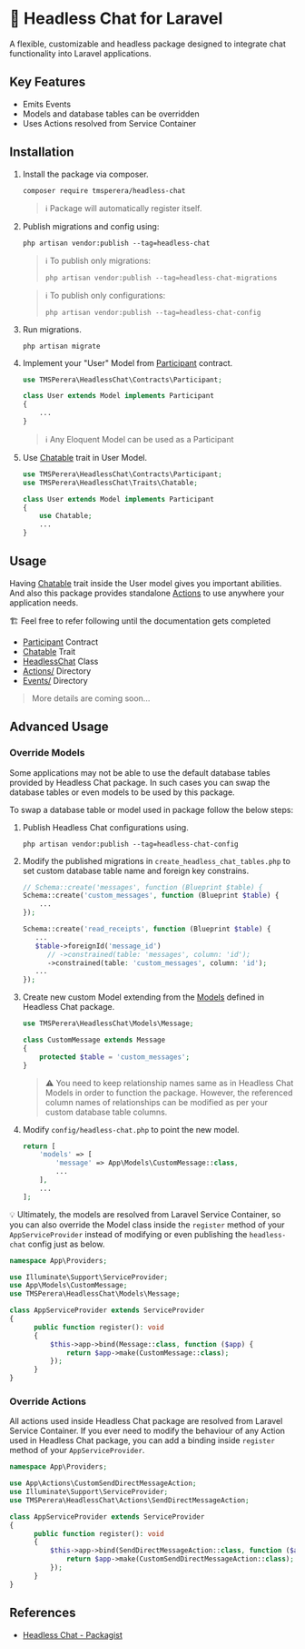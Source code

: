 # 💬 Headless Chat for Laravel

A flexible, customizable and headless package designed to integrate chat functionality into Laravel applications.

## Key Features

 - Emits Events
 - Models and database tables can be overridden 
 - Uses Actions resolved from Service Container

## Installation

1. Install the package via composer.

    ```
    composer require tmsperera/headless-chat
    ```
   > ℹ️ Package will automatically register itself.

2. Publish migrations and config using:

    ```
    php artisan vendor:publish --tag=headless-chat
    ```
   
   > ℹ️ To publish only migrations:
   > ```
   > php artisan vendor:publish --tag=headless-chat-migrations
   > ```

   > ℹ️ To publish only configurations:
   > ```
   > php artisan vendor:publish --tag=headless-chat-config
   > ```

4. Run migrations.

    ```
    php artisan migrate
    ```

5. Implement your "User" Model from [Participant]([Chatable](/package/src/Contracts/Participant.php)) contract.

    ```php
    use TMSPerera\HeadlessChat\Contracts\Participant;
    
    class User extends Model implements Participant
    {
        ...
    }
    ```
   > ℹ️ Any Eloquent Model can be used as a Participant

5. Use [Chatable](/package/src/Traits/Chatable.php) trait in User Model.

    ```php
    use TMSPerera\HeadlessChat\Contracts\Participant;
    use TMSPerera\HeadlessChat\Traits\Chatable;
    
    class User extends Model implements Participant
    {
        use Chatable;
        ...
    }
    ```

## Usage

Having [Chatable](/package/src/Traits/Chatable.php) trait inside the User model gives you important abilities. And also this package provides standalone [Actions](package/src/Actions) to use anywhere your application needs.

🏗️ Feel free to refer following until the documentation gets completed

- [Participant](/package/src/Contracts/Participant.php) Contract
- [Chatable](/package/src/Traits/Chatable.php) Trait
- [HeadlessChat](/package/src/HeadlessChat.php) Class
- [Actions/](package/src/Actions) Directory
- [Events/](package/src/Events) Directory

> More details are coming soon...

## Advanced Usage

### Override Models

Some applications may not be able to use the default database tables provided by Headless Chat package. In such cases you can swap the database tables or even models to be used by this package. 

To swap a database table or model used in package follow the below steps:

1. Publish Headless Chat configurations using.

    ```
    php artisan vendor:publish --tag=headless-chat-config
    ```

2. Modify the published migrations in `create_headless_chat_tables.php` to set custom database table name and foreign key constrains.

    ```php
    // Schema::create('messages', function (Blueprint $table) {
    Schema::create('custom_messages', function (Blueprint $table) {
        ...
    });
   
    Schema::create('read_receipts', function (Blueprint $table) {
       ...
       $table->foreignId('message_id')
          // ->constrained(table: 'messages', column: 'id');
          ->constrained(table: 'custom_messages', column: 'id');
       ...
    });
    ```

3. Create new custom Model extending from the [Models](/package/src/Models) defined in Headless Chat package.

    ```php
    use TMSPerera\HeadlessChat\Models\Message;
    
    class CustomMessage extends Message
    {
        protected $table = 'custom_messages';
    }
    ```

   > ⚠️ You need to keep relationship names same as in Headless Chat Models in order to function the package. However, the referenced column names of relationships can be modified as per your custom database table columns.

4. Modify `config/headless-chat.php` to point the new model.

    ```php
    return [
        'models' => [
            'message' => App\Models\CustomMessage::class,
            ...
        ],
        ...
    ];
    ```

💡 Ultimately, the models are resolved from Laravel Service Container, so you can also override the Model class inside the `register` method of your `AppServiceProvider` instead of modifying or even publishing the `headless-chat` config just as below.

```php
namespace App\Providers;

use Illuminate\Support\ServiceProvider;
use App\Models\CustomMessage;
use TMSPerera\HeadlessChat\Models\Message;

class AppServiceProvider extends ServiceProvider
{
      public function register(): void
      {
          $this->app->bind(Message::class, function ($app) {
              return $app->make(CustomMessage::class);
          });
      }
}
```

### Override Actions

All actions used inside Headless Chat package are resolved from Laravel Service Container. If you ever need to modify the behaviour of any Action used in Headless Chat package, you can add a binding inside `register` method of your `AppServiceProvider`.

```php
namespace App\Providers;

use App\Actions\CustomSendDirectMessageAction;
use Illuminate\Support\ServiceProvider;
use TMSPerera\HeadlessChat\Actions\SendDirectMessageAction;

class AppServiceProvider extends ServiceProvider
{
      public function register(): void
      {
          $this->app->bind(SendDirectMessageAction::class, function ($app) {
              return $app->make(CustomSendDirectMessageAction::class);
          });
      }
}
```

## References

* [Headless Chat - Packagist](https://packagist.org/packages/tmsperera/headless-chat)